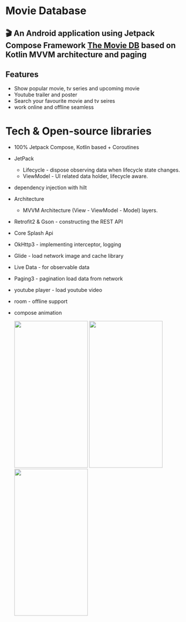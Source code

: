 # Movie Database
## 🎬 An Android application using Jetpack Compose Framework [The Movie DB](https://www.themoviedb.org) based on Kotlin MVVM architecture and paging 

## Features

- Show popular movie, tv series and upcoming movie
- Youtube trailer and poster
- Search your favourite movie and tv seires
- work online and offline seamless

# Tech & Open-source libraries
- 100% Jetpack Compose, Kotlin based + Coroutines
- JetPack
    - Lifecycle - dispose observing data when lifecycle state changes.
    - ViewModel - UI related data holder, lifecycle aware.
- dependency injection with hilt
- Architecture
    - MVVM Architecture (View - ViewModel - Model) layers.
- Retrofit2 & Gson - constructing the REST API
- Core Splash Api
- OkHttp3 - implementing interceptor, logging
- Glide - load network image and cache library
- Live Data - for observable data
- Paging3 - pagination load data from network
- youtube player - load youtube video
- room - offline support
- compose animation



  <img src="https://github.com/user-attachments/assets/607409ed-3adc-48f7-878c-1646d1492156" width="200" height="400"> <img src="https://github.com/user-attachments/assets/eb320319-60dc-47e0-9af3-d9f12be4db56" width="200" height="400"> <img src="https://github.com/user-attachments/assets/fb5f8016-4070-4d15-9eaf-9567b4988470" width="200" height="400">


